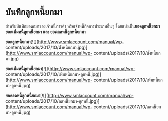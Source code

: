 # บันทึกลูกหนี้ยกมา

สำหรับบันทึกยอดกมาของเจ้าหนี้การค้า หรือเจ้าหนี้กิจการประเภทอื่นๆ
โดยแบ่งเป็น**ยอดลูกหนี้ยกมา** **ยอดเพิ่มหนี้ลูกหนี้ยกมา และ
ยอดลดหนี้ลูกหนี้ยกมา**

**ยอดลูกหนี้ยกมา**[![](http://www.smlaccount.com/manual/wp-
content/uploads/2017/10/ตั้งหนี้ยกมา.jpg)](http://www.smlaccount.com/manual/wp-
content/uploads/2017/10/ตั้งหนี้ยกมา.jpg)

**ยอดเพิ่มหนี้ลูกหนี้ยกมา**[![](http://www.smlaccount.com/manual/wp-
content/uploads/2017/10/เพิ่มหนี้ยกมา-ลูกหนี้.jpg)](http://www.smlaccount.com/manual/wp-
content/uploads/2017/10/เพิ่มหนี้ยกมา-ลูกหนี้.jpg)

**ยอดลดหนี้ลูกหนี้ยกมา**[![](http://www.smlaccount.com/manual/wp-
content/uploads/2017/10/ลดหนี้ยกมา-ลูกหนี้.jpg)](http://www.smlaccount.com/manual/wp-
content/uploads/2017/10/ลดหนี้ยกมา-ลูกหนี้.jpg)

